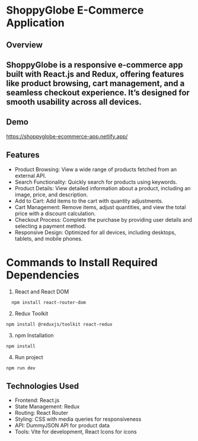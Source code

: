 # ShoppyGlobe E-Commerce Application

## Overview
## ShoppyGlobe is a responsive e-commerce app built with React.js and Redux, offering features like product browsing, cart management, and a seamless checkout experience. It’s designed for smooth usability across all devices.

##  Demo
https://shoppyglobe-ecommerce-app.netlify.app/

## Features
- Product Browsing: View a wide range of products fetched from an external API.
- Search Functionality: Quickly search for products using keywords.
- Product Details: View detailed information about a product, including an image, price, and description.
- Add to Cart: Add items to the cart with quantity adjustments.
- Cart Management: Remove items, adjust quantities, and view the total price with a discount calculation.
- Checkout Process: Complete the purchase by providing user details and selecting a payment method.
- Responsive Design: Optimized for all devices, including desktops, tablets, and mobile phones.

# Commands to Install Required Dependencies
1. React and React DOM
```
  npm install react-router-dom
```
2. Redux Toolkit
```
npm install @reduxjs/toolkit react-redux
```
3. npm Installation
```
npm install
```
4. Run project
```
npm run dev
```

## Technologies Used
- Frontend: React.js
- State Management: Redux
- Routing: React Router
- Styling: CSS with media queries for responsiveness
- API: DummyJSON API for product data
- Tools: Vite for development, React Icons for icons

